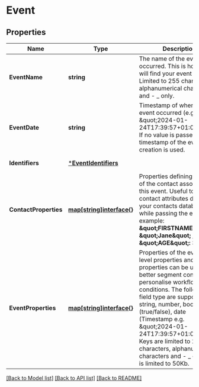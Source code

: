 # Event

## Properties
Name | Type | Description | Notes
------------ | ------------- | ------------- | -------------
**EventName** | **string** | The name of the event that occurred. This is how you will find your event in Brevo. Limited to 255 characters, alphanumerical characters and - _ only. | [default to null]
**EventDate** | **string** | Timestamp of when the event occurred (e.g. \&quot;2024-01-24T17:39:57+01:00\&quot;). If no value is passed, the timestamp of the event creation is used. | [optional] [default to null]
**Identifiers** | [***EventIdentifiers**](event_identifiers.md) |  | [default to null]
**ContactProperties** | [**map[string]interface{}**](interface{}.md) | Properties defining the state of the contact associated to this event. Useful to update contact attributes defined in your contacts database while passing the event. For example: **\&quot;FIRSTNAME\&quot;: \&quot;Jane\&quot; , \&quot;AGE\&quot;: 37** | [optional] [default to null]
**EventProperties** | [**map[string]interface{}**](interface{}.md) | Properties of the event. Top level properties and nested properties can be used to better segment contacts and personalise workflow conditions. The following field type are supported: string, number, boolean (true/false), date (Timestamp e.g. \&quot;2024-01-24T17:39:57+01:00\&quot;). Keys are limited to 255 characters, alphanumerical characters and - _ only. Size is limited to 50Kb. | [optional] [default to null]

[[Back to Model list]](../README.md#documentation-for-models) [[Back to API list]](../README.md#documentation-for-api-endpoints) [[Back to README]](../README.md)


